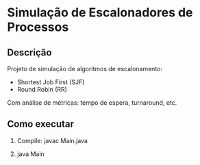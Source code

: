 # Simulação de Escalonadores de Processos

## Descrição
Projeto de simulação de algoritmos de escalonamento:
- Shortest Job First (SJF)
- Round Robin (RR)

Com análise de métricas: tempo de espera, turnaround, etc.

## Como executar

1. Compile: javac Main.java

2. java Main
